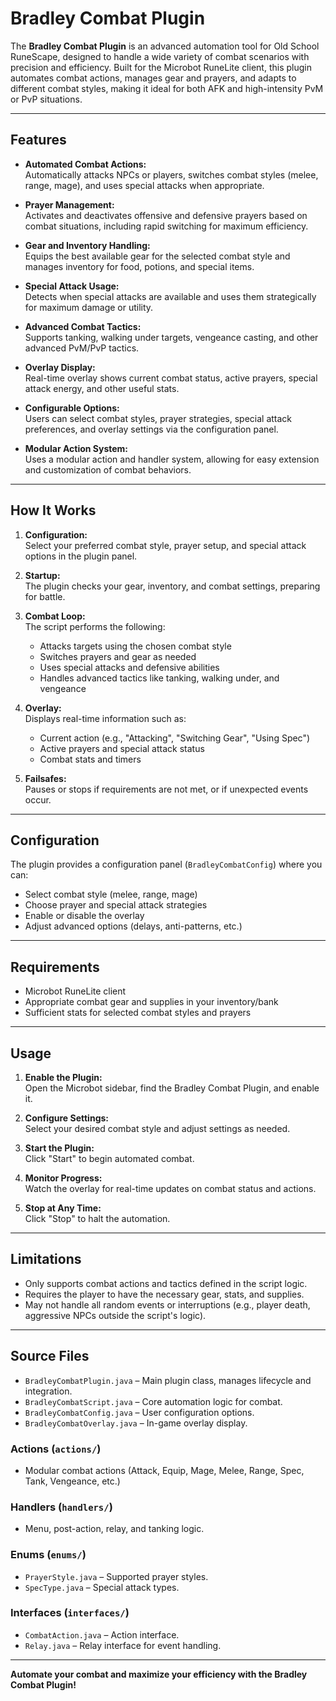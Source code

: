 ﻿# Bradley Combat Plugin

The **Bradley Combat Plugin** is an advanced automation tool for Old School RuneScape, designed to handle a wide variety of combat scenarios with precision and efficiency. Built for the Microbot RuneLite client, this plugin automates combat actions, manages gear and prayers, and adapts to different combat styles, making it ideal for both AFK and high-intensity PvM or PvP situations.

---

## Features

- **Automated Combat Actions:**  
  Automatically attacks NPCs or players, switches combat styles (melee, range, mage), and uses special attacks when appropriate.

- **Prayer Management:**  
  Activates and deactivates offensive and defensive prayers based on combat situations, including rapid switching for maximum efficiency.

- **Gear and Inventory Handling:**  
  Equips the best available gear for the selected combat style and manages inventory for food, potions, and special items.

- **Special Attack Usage:**  
  Detects when special attacks are available and uses them strategically for maximum damage or utility.

- **Advanced Combat Tactics:**  
  Supports tanking, walking under targets, vengeance casting, and other advanced PvM/PvP tactics.

- **Overlay Display:**  
  Real-time overlay shows current combat status, active prayers, special attack energy, and other useful stats.

- **Configurable Options:**  
  Users can select combat styles, prayer strategies, special attack preferences, and overlay settings via the configuration panel.

- **Modular Action System:**  
  Uses a modular action and handler system, allowing for easy extension and customization of combat behaviors.

---

## How It Works

1. **Configuration:**  
   Select your preferred combat style, prayer setup, and special attack options in the plugin panel.

2. **Startup:**  
   The plugin checks your gear, inventory, and combat settings, preparing for battle.

3. **Combat Loop:**  
   The script performs the following:
    - Attacks targets using the chosen combat style
    - Switches prayers and gear as needed
    - Uses special attacks and defensive abilities
    - Handles advanced tactics like tanking, walking under, and vengeance

4. **Overlay:**  
   Displays real-time information such as:
    - Current action (e.g., "Attacking", "Switching Gear", "Using Spec")
    - Active prayers and special attack status
    - Combat stats and timers

5. **Failsafes:**  
   Pauses or stops if requirements are not met, or if unexpected events occur.

---

## Configuration

The plugin provides a configuration panel (`BradleyCombatConfig`) where you can:

- Select combat style (melee, range, mage)
- Choose prayer and special attack strategies
- Enable or disable the overlay
- Adjust advanced options (delays, anti-patterns, etc.)

---

## Requirements

- Microbot RuneLite client
- Appropriate combat gear and supplies in your inventory/bank
- Sufficient stats for selected combat styles and prayers

---

## Usage

1. **Enable the Plugin:**  
   Open the Microbot sidebar, find the Bradley Combat Plugin, and enable it.

2. **Configure Settings:**  
   Select your desired combat style and adjust settings as needed.

3. **Start the Plugin:**  
   Click "Start" to begin automated combat.

4. **Monitor Progress:**  
   Watch the overlay for real-time updates on combat status and actions.

5. **Stop at Any Time:**  
   Click "Stop" to halt the automation.

---

## Limitations

- Only supports combat actions and tactics defined in the script logic.
- Requires the player to have the necessary gear, stats, and supplies.
- May not handle all random events or interruptions (e.g., player death, aggressive NPCs outside the script's logic).

---

## Source Files

- `BradleyCombatPlugin.java` – Main plugin class, manages lifecycle and integration.
- `BradleyCombatScript.java` – Core automation logic for combat.
- `BradleyCombatConfig.java` – User configuration options.
- `BradleyCombatOverlay.java` – In-game overlay display.

### Actions (`actions/`)
- Modular combat actions (Attack, Equip, Mage, Melee, Range, Spec, Tank, Vengeance, etc.)

### Handlers (`handlers/`)
- Menu, post-action, relay, and tanking logic.

### Enums (`enums/`)
- `PrayerStyle.java` – Supported prayer styles.
- `SpecType.java` – Special attack types.

### Interfaces (`interfaces/`)
- `CombatAction.java` – Action interface.
- `Relay.java` – Relay interface for event handling.

---

**Automate your combat and maximize your efficiency with the Bradley Combat Plugin!**